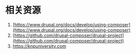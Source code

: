 # 相关资源

1. [https://www.drupal.org/docs/develop/using-composer](https://www.drupal.org/docs/develop/using-composer)
2. [https://github.com/drupal-composer/drupal-project](https://github.com/drupal-composer/drupal-project)
3. https://knpuniversity.com



